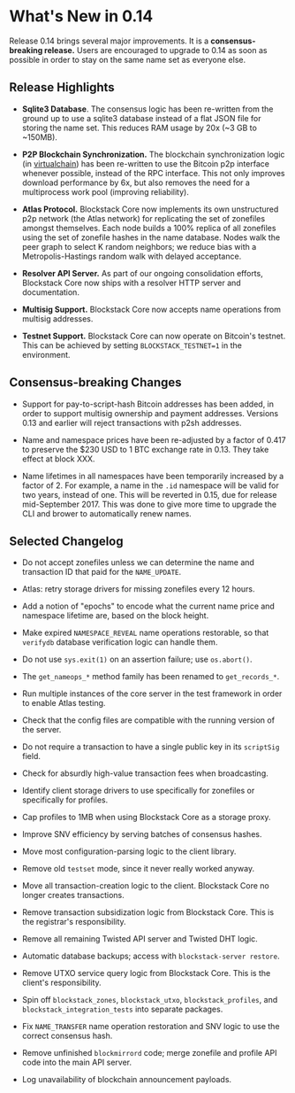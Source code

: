 What's New in 0.14
==================

Release 0.14 brings several major improvements.  It is a **consensus-breaking release.**  Users are encouraged to upgrade to 0.14 as soon as possible in order to stay on the same name set as everyone else.

Release Highlights
------------------

* **Sqlite3 Database**.  The consensus logic has been re-written from the ground up to use a sqlite3 database instead of a flat JSON file for storing the name set.  This reduces RAM usage by 20x (~3 GB to ~150MB).

* **P2P Blockchain Synchronization.**  The blockchain synchronization logic (in [virtualchain](https://github.com/blockstack/virtualchain)) has been re-written to use the Bitcoin p2p interface whenever possible, instead of the RPC interface.  This not only improves download performance by 6x, but also removes the need for a multiprocess work pool (improving reliability).

* **Atlas Protocol.**  Blockstack Core now implements its own unstructured p2p network (the Atlas network) for replicating the set of zonefiles amongst themselves.  Each node builds a 100% replica of all zonefiles using the set of zonefile hashes in the name database.  Nodes walk the peer graph to select K random neighbors; we reduce bias with a Metropolis-Hastings random walk with delayed acceptance.

* **Resolver API Server.**  As part of our ongoing consolidation efforts, Blockstack Core now ships with a resolver HTTP server and documentation.

* **Multisig Support.**  Blockstack Core now accepts name operations from multisig addresses.

* **Testnet Support.**  Blockstack Core can now operate on Bitcoin's testnet.  This can be achieved by setting `BLOCKSTACK_TESTNET=1` in the environment.


Consensus-breaking Changes
--------------------------

* Support for pay-to-script-hash Bitcoin addresses has been added, in order to support multisig ownership and payment addresses.  Versions 0.13 and earlier will reject transactions with p2sh addresses.

* Name and namespace prices have been re-adjusted by a factor of 0.417 to preserve the $230 USD to 1 BTC exchange rate in 0.13.  They take effect at block XXX.

* Name lifetimes in all namespaces have been temporarily increased by a factor of 2.  For example, a name in the `.id` namespace will be valid for two years, instead of one.  This will be reverted in 0.15, due for release mid-September 2017.  This was done to give more time to upgrade the CLI and brower to automatically renew names.


Selected Changelog
------------------

* Do not accept zonefiles unless we can determine the name and transaction ID that paid for the `NAME_UPDATE`.

* Atlas: retry storage drivers for missing zonefiles every 12 hours.

* Add a notion of "epochs" to encode what the current name price and namespace lifetime are, based on the block height.

* Make expired `NAMESPACE_REVEAL` name operations restorable, so that `verifydb` database verification logic can handle them.

* Do not use `sys.exit(1)` on an assertion failure; use `os.abort()`.

* The `get_nameops_*` method family has been renamed to `get_records_*`.

* Run multiple instances of the core server in the test framework in order to enable Atlas testing.

* Check that the config files are compatible with the running version of the server.

* Do not require a transaction to have a single public key in its `scriptSig` field.

* Check for absurdly high-value transaction fees when broadcasting.

* Identify client storage drivers to use specifically for zonefiles or specifically for profiles.

* Cap profiles to 1MB when using Blockstack Core as a storage proxy.

* Improve SNV efficiency by serving batches of consensus hashes.

* Move most configuration-parsing logic to the client library.

* Remove old `testset` mode, since it never really worked anyway.

* Move all transaction-creation logic to the client.  Blockstack Core no longer creates transactions.

* Remove transaction subsidization logic from Blockstack Core.  This is the registrar's responsibility.

* Remove all remaining Twisted API server and Twisted DHT logic.

* Automatic database backups; access with `blockstack-server restore`.

* Remove UTXO service query logic from Blockstack Core.  This is the client's responsibility.

* Spin off `blockstack_zones`, `blockstack_utxo`, `blockstack_profiles`, and `blockstack_integration_tests` into separate packages.

* Fix `NAME_TRANSFER` name operation restoration and SNV logic to use the correct consensus hash.

* Remove unfinished `blockmirrord` code; merge zonefile and profile API code into the main API server.

* Log unavailability of blockchain announcement payloads.
